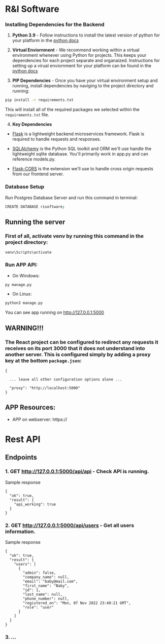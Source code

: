 # R&I Software



### Installing Dependencies for the Backend

1. **Python 3.9** - Follow instructions to install the latest version of python for your platform in the [python docs](https://docs.python.org/3.9/using/unix.html#getting-and-installing-the-latest-version-of-python)


2. **Virtual Enviornment** - We recommend working within a virtual environment whenever using Python for projects. This keeps your dependencies for each project separate and organaized. Instructions for setting up a virual enviornment for your platform can be found in the [python docs](https://packaging.python.org/guides/installing-using-pip-and-virtual-environments/)


3. **PIP Dependencies** - Once you have your virtual environment setup and running, install dependencies by naviging to the project directory and running:
```bash
pip install -r requirements.txt
```
This will install all of the required packages we selected within the `requirements.txt` file.


4. **Key Dependencies**
 - [Flask](http://flask.pocoo.org/)  is a lightweight backend microservices framework. Flask is required to handle requests and responses.

 - [SQLAlchemy](https://www.sqlalchemy.org/) is the Python SQL toolkit and ORM we'll use handle the lightweight sqlite database. You'll primarily work in app.py and can reference models.py. 

 - [Flask-CORS](https://flask-cors.readthedocs.io/en/latest/#) is the extension we'll use to handle cross origin requests from our frontend server. 


### Database Setup
Run Postgres Database Server and run this command in terminal:
```bash
CREATE DATABASE risoftware;
```

## Running the server

### First of all, activate venv by running this command in the project directory:
```
venv\Scripts\activate
```

### Run APP API:
* On Windows:
```bash
py manage.py
```
* On Linux:
```bash
python3 manage.py
```

You can see app running on http://127.0.0.1:5000

## WARNING!!!
### The React project can be configured to redirect any requests it receives on its port 3000 that it does not understand into another server. This is configured simply by adding a proxy key at the bottom `package.json`:
```
{

  ... leave all other configuration options alone ...

  "proxy": "http://localhost:5000"
}
```

## APP Resources:
* APP on webserver: https://



# Rest API
## Endpoints
### 1. GET http://127.0.0.1:5000/api/api - Check API is running.
Sample response
```
{
  "ok": true,
  "result": {
    "api_working": true
  }
}
```

### 2. GET http://127.0.0.1:5000/api/users - Get all users information.
Sample response
```
{
  "ok": true,
  "result": {
    "users": [
      {
        "admin": false,
        "company_name": null,
        "email": "baby@mail.com",
        "first_name": "Baby",
        "id": 1,
        "last_name": null,
        "phone_number": null,
        "registered_on": "Mon, 07 Nov 2022 23:40:21 GMT",
        "role": "user"
      }
    ]
  }
}
```

### 3. ...




